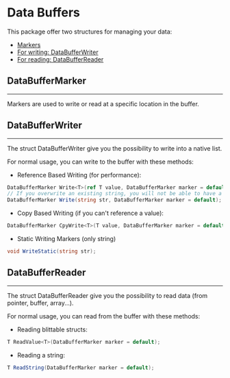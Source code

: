 # Data Buffers
This package offer two structures for managing your data:
- [Markers](#DataBufferMarker)
- [For writing: DataBufferWriter](#DataBufferWriter)
- [For reading: DataBufferReader](#DataBufferReader)

## DataBufferMarker
---
Markers are used to write or read at a specific location in the buffer.

## DataBufferWriter
---
The struct DataBufferWriter give you the possibility to write into a native list.

For normal usage, you can write to the buffer with these methods:  
- Reference Based Writing (for performance):
```c#
DataBufferMarker Write<T>(ref T value, DataBufferMarker marker = default);
// If you overwrite an existing string, you will not be able to have a bigger string size than previous one.
DataBufferMarker Write(string str, DataBufferMarker marker = default);
```
- Copy Based Writing (if you can't reference a value):
```c#
DataBufferMarker CpyWrite<T>(T value, DataBufferMarker marker = default);
```
- Static Writing Markers (only string)
```c#
void WriteStatic(string str);
```

## DataBufferReader
---
The struct DataBufferReader give you the possibility to read data (from pointer, buffer, array...).

For normal usage, you can read from the buffer with these methods:
- Reading blittable structs:
```c#
T ReadValue<T>(DataBufferMarker marker = default);
```
- Reading a string:
```c#
T ReadString(DataBufferMarker marker = default);
```